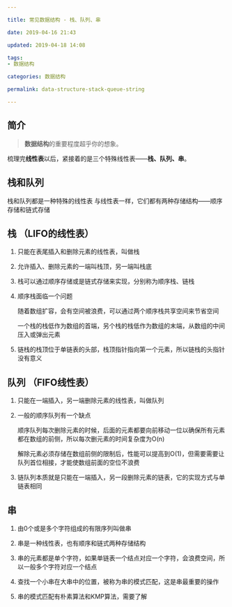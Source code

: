 ```yaml
---

title: 常见数据结构 - 栈、队列、串

date: 2019-04-16 21:43

updated: 2019-04-18 14:08

tags:
- 数据结构

categories: 数据结构

permalink: data-structure-stack-queue-string

---
```


## 简介

> **数据结构**的重要程度超乎你的想象。



梳理完**线性表**以后，紧接着的是三个特殊线性表——**栈、队列、串**。



## 栈和队列

栈和队列都是一种特殊的线性表
与线性表一样，它们都有两种存储结构——顺序存储和链式存储



## 栈 （LIFO的线性表）

1. 只能在表尾插入和删除元素的线性表，叫做栈

2. 允许插入、删除元素的一端叫栈顶，另一端叫栈底

3. 栈可以通过顺序存储或是链式存储来实现，分别称为顺序栈、链栈

4. 顺序栈面临一个问题

   随着数组扩容，会有空间被浪费，可以通过两个顺序栈共享空间来节省空间

   一个栈的栈低作为数组的首端，另个栈的栈低作为数组的末端，从数组的中间压入或弹出元素

5. 链栈的栈顶位于单链表的头部，栈顶指针指向第一个元素，所以链栈的头指针没有意义



## 队列 （FIFO线性表）

1. 只能在一端插入，另一端删除元素的线性表，叫做队列

2. 一般的顺序队列有一个缺点

   顺序队列每次删除元素的时候，后面的元素都要向前移动一位以确保所有元素都在数组的前侧，所以每次删元素的时间复杂度为O(n)

   解除元素必须存储在数组前侧的限制后，性能可以提高到O(1)，但需要需要让队列首位相接，才能使数组前面的空位不浪费

3. 链队列本质就是只能在一端插入，另一段删除元素的链表，它的实现方式与单链表相同



## 串

1. 由0个或是多个字符组成的有限序列叫做串
2. 串是一种线性表，也有顺序和链式两种存储结构

3. 串的元素都是单个字符，如果单链表一个结点对应一个字符，会浪费空间，所以一般多个字符对应一个结点
4. 查找一个小串在大串中的位置，被称为串的模式匹配，这是串最重要的操作
5. 串的模式匹配有朴素算法和KMP算法，需要了解